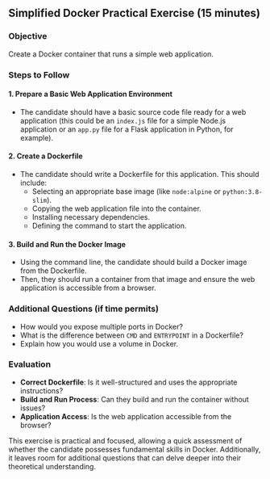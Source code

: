 ## Simplified Docker Practical Exercise (15 minutes)

### Objective
Create a Docker container that runs a simple web application.

### Steps to Follow

#### 1. Prepare a Basic Web Application Environment
- The candidate should have a basic source code file ready for a web application (this could be an `index.js` file for a simple Node.js application or an `app.py` file for a Flask application in Python, for example).

#### 2. Create a Dockerfile
- The candidate should write a Dockerfile for this application. This should include:
  - Selecting an appropriate base image (like `node:alpine` or `python:3.8-slim`).
  - Copying the web application file into the container.
  - Installing necessary dependencies.
  - Defining the command to start the application.

#### 3. Build and Run the Docker Image
- Using the command line, the candidate should build a Docker image from the Dockerfile.
- Then, they should run a container from that image and ensure the web application is accessible from a browser.

### Additional Questions (if time permits)
- How would you expose multiple ports in Docker?
- What is the difference between `CMD` and `ENTRYPOINT` in a Dockerfile?
- Explain how you would use a volume in Docker.

### Evaluation
- **Correct Dockerfile**: Is it well-structured and uses the appropriate instructions?
- **Build and Run Process**: Can they build and run the container without issues?
- **Application Access**: Is the web application accessible from the browser?

This exercise is practical and focused, allowing a quick assessment of whether the candidate possesses fundamental skills in Docker. Additionally, it leaves room for additional questions that can delve deeper into their theoretical understanding.
